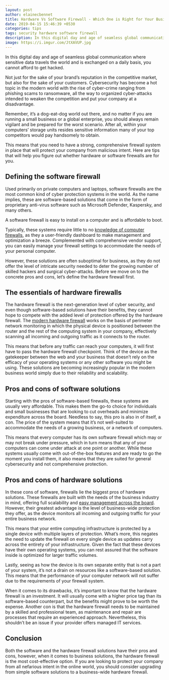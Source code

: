 ```yaml
---
layout: post
author: elainecbennet
title: Hardware Vs Software Firewall - Which One is Right for Your Business
date: 2019-04-15 15:46:39 +0530
categories: tips
tags: security hardware software firewall
description: In this digital day and age of seamless global communication where sensitive data travels the world and is exchanged on a daily basis, you cannot afford to get hacked.
image: https://i.imgur.com/JtXAVUP.jpg
---
```


In this digital day and age of seamless global communication where sensitive data travels the world and is exchanged on a daily basis, you cannot afford to get hacked.

Not just for the sake of your brand’s reputation in the competitive market, but also for the sake of your customers. Cybersecurity has become a hot topic in the modern world with the rise of cyber-crime ranging from phishing scams to ransomware, all the way to organized cyber-attacks intended to weaken the competition and put your company at a disadvantage.

Remember, it’s a dog-eat-dog world out there, and no matter if you are running a small business or a global enterprise, you should always remain vigilant and be prepared for the worst scenario. After all, within your computers’ storage units resides sensitive information many of your top competitors would pay handsomely to obtain.

This means that you need to have a strong, comprehensive firewall system in place that will protect your company from malicious intent. Here are tips that will help you figure out whether hardware or software firewalls are for you.

## Defining the software firewall

Used primarily on private computers and laptops, software firewalls are the most common kind of cyber protection systems in the world. As the name implies, these are software-based solutions that come in the form of proprietary anti-virus software such as Microsoft Defender, Kaspersky, and many others.

A software firewall is easy to install on a computer and is affordable to boot.

Typically, these systems require little to no [knowledge of computer firewalls](https://www.pcworld.com/article/117557/article.html), as they a user-friendly dashboard to make management and optimization a breeze. Complemented with comprehensive vendor support, you can easily manage your firewall settings to accommodate the needs of your personal computer.

However, these solutions are often suboptimal for business, as they do not offer the level of intricate security needed to deter the growing number of skilled hackers and surgical cyber-attacks. Before we move on to the concrete pros and cons, let’s define the hardware firewall first.

## The essentials of hardware firewalls

The hardware firewall is the next-generation level of cyber security, and even though software-based solutions have their benefits, they cannot hope to compete with the added level of protection offered by the hardware firewall. The [modern hardware firewall](https://sangfor.com/product/sxf-network-security-ngaf.html) works on the basis of perimeter network monitoring in which the physical device is positioned between the router and the rest of the computing system in your company, effectively scanning all incoming and outgoing traffic as it connects to the router.

This means that before any traffic can reach your computers, it will first have to pass the hardware firewall checkpoint. Think of the device as the gatekeeper between the web and your business that doesn’t rely on the efficacy of your operating systems or any other software you might be using. These solutions are becoming increasingly popular in the modern business world simply due to their reliability and scalability.

## Pros and cons of software solutions

Starting with the pros of software-based firewalls, these systems are usually very affordable. This makes them the go-to choice for individuals and small businesses that are looking to cut overheads and minimize expenditure across the board. Needless to say, this pro is also in of itself, a con. The price of the system means that it’s not well-suited to accommodate the needs of a growing business, or a network of computers.

This means that every computer has its own software firewall which may or may not break under pressure, which in turn means that any of your computers can come under attack at one point or another. While these systems usually come with out-of-the-box features and are ready to go the moment you install them, it also means that they are suited for general cybersecurity and not comprehensive protection.

## Pros and cons of hardware solutions
In these cons of software, firewalls lie the biggest pros of hardware solutions. These firewalls are built with the needs of the business industry in mind, offering full scalability and [easy management across the board](https://security.berkeley.edu/managed-hardware-firewall-guideline). However, their greatest advantage is the level of business-wide protection they offer, as the device monitors all incoming and outgoing traffic for your entire business network.

This means that your entire computing infrastructure is protected by a single device with multiple layers of protection. What’s more, this negates the need to update the firewall on every single device as updates carry across the entirety of your infrastructure. Given the fact that these devices have their own operating systems, you can rest assured that the software inside is optimized for larger traffic volumes.

Lastly, seeing as how the device is its own separate entity that is not a part of your system, it’s not a drain on resources like a software-based solution. This means that the performance of your computer network will not suffer due to the requirements of your firewall system.

When it comes to its drawbacks, it’s important to know that the hardware firewall is an investment. It will usually come with a higher price tag than its software-based counterpart, but the benefits might prove to be worth the expense. Another con is that the hardware firewall needs to be maintained by a skilled and professional team, as maintenance and repair are processes that require an experienced approach. Nevertheless, this shouldn’t be an issue if your provider offers managed IT services.

## Conclusion

Both the software and the hardware firewall solutions have their pros and cons, however, when it comes to business solutions, the hardware firewall is the most cost-effective option. If you are looking to protect your company from all nefarious intent in the online world, you should consider upgrading from simple software solutions to a business-wide hardware firewall.
